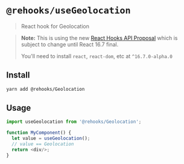 # `@rehooks/useGeolocation`

> React hook for Geolocation

> **Note:** This is using the new [React Hooks API Proposal](https://reactjs.org/docs/hooks-intro.html)
> which is subject to change until React 16.7 final.
>
> You'll need to install `react`, `react-dom`, etc at `^16.7.0-alpha.0`

## Install

```sh
yarn add @rehooks/Geolocation
```

## Usage

```js
import useGeolocation from '@rehooks/Geolocation';

function MyComponent() {
  let value = useGeolocation();
  // value == Geolocation
  return <div/>;
}
```
